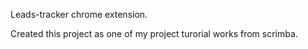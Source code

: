 Leads-tracker chrome extension.

Created this project as one of my project turorial works from scrimba.
